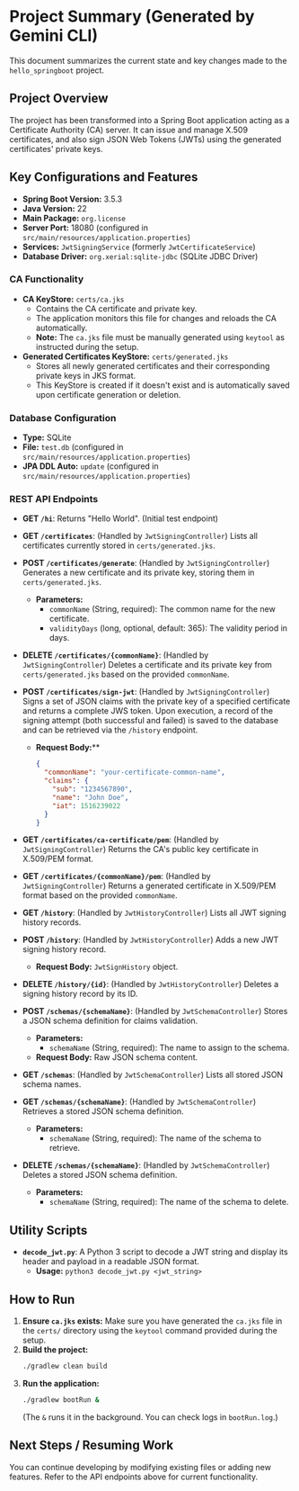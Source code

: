# Project Summary (Generated by Gemini CLI)

This document summarizes the current state and key changes made to the `hello_springboot` project.

## Project Overview
The project has been transformed into a Spring Boot application acting as a Certificate Authority (CA) server. It can issue and manage X.509 certificates, and also sign JSON Web Tokens (JWTs) using the generated certificates' private keys.

## Key Configurations and Features

*   **Spring Boot Version:** 3.5.3
*   **Java Version:** 22
*   **Main Package:** `org.license`
*   **Server Port:** 18080 (configured in `src/main/resources/application.properties`)
*   **Services:** `JwtSigningService` (formerly `JwtCertificateService`)
*   **Database Driver:** `org.xerial:sqlite-jdbc` (SQLite JDBC Driver)

### CA Functionality
*   **CA KeyStore:** `certs/ca.jks`
    *   Contains the CA certificate and private key.
    *   The application monitors this file for changes and reloads the CA automatically.
    *   **Note:** The `ca.jks` file must be manually generated using `keytool` as instructed during the setup.
*   **Generated Certificates KeyStore:** `certs/generated.jks`
    *   Stores all newly generated certificates and their corresponding private keys in JKS format.
    *   This KeyStore is created if it doesn't exist and is automatically saved upon certificate generation or deletion.

### Database Configuration
*   **Type:** SQLite
*   **File:** `test.db` (configured in `src/main/resources/application.properties`)
*   **JPA DDL Auto:** `update` (configured in `src/main/resources/application.properties`)

### REST API Endpoints

*   **GET `/hi`**: Returns "Hello World". (Initial test endpoint)
*   **GET `/certificates`**: (Handled by `JwtSigningController`) Lists all certificates currently stored in `certs/generated.jks`.
*   **POST `/certificates/generate`**: (Handled by `JwtSigningController`) Generates a new certificate and its private key, storing them in `certs/generated.jks`.
    *   **Parameters:**
        *   `commonName` (String, required): The common name for the new certificate.
        *   `validityDays` (long, optional, default: 365): The validity period in days.
*   **DELETE `/certificates/{commonName}`**: (Handled by `JwtSigningController`) Deletes a certificate and its private key from `certs/generated.jks` based on the provided `commonName`.
*   **POST `/certificates/sign-jwt`**: (Handled by `JwtSigningController`) Signs a set of JSON claims with the private key of a specified certificate and returns a complete JWS token. Upon execution, a record of the signing attempt (both successful and failed) is saved to the database and can be retrieved via the `/history` endpoint.
    *   **Request Body:****
        ```json
        {
          "commonName": "your-certificate-common-name",
          "claims": {
            "sub": "1234567890",
            "name": "John Doe",
            "iat": 1516239022
          }
        }
        ```
*   **GET `/certificates/ca-certificate/pem`**: (Handled by `JwtSigningController`) Returns the CA's public key certificate in X.509/PEM format.
*   **GET `/certificates/{commonName}/pem`**: (Handled by `JwtSigningController`) Returns a generated certificate in X.509/PEM format based on the provided `commonName`.

*   **GET `/history`**: (Handled by `JwtHistoryController`) Lists all JWT signing history records.
*   **POST `/history`**: (Handled by `JwtHistoryController`) Adds a new JWT signing history record.
    *   **Request Body:** `JwtSignHistory` object.
*   **DELETE `/history/{id}`**: (Handled by `JwtHistoryController`) Deletes a signing history record by its ID.

*   **POST `/schemas/{schemaName}`**: (Handled by `JwtSchemaController`) Stores a JSON schema definition for claims validation.
    *   **Parameters:**
        *   `schemaName` (String, required): The name to assign to the schema.
    *   **Request Body:** Raw JSON schema content.
*   **GET `/schemas`**: (Handled by `JwtSchemaController`) Lists all stored JSON schema names.
*   **GET `/schemas/{schemaName}`**: (Handled by `JwtSchemaController`) Retrieves a stored JSON schema definition.
    *   **Parameters:**
        *   `schemaName` (String, required): The name of the schema to retrieve.
*   **DELETE `/schemas/{schemaName}`**: (Handled by `JwtSchemaController`) Deletes a stored JSON schema definition.
    *   **Parameters:**
        *   `schemaName` (String, required): The name of the schema to delete.

## Utility Scripts

*   **`decode_jwt.py`**: A Python 3 script to decode a JWT string and display its header and payload in a readable JSON format.
    *   **Usage:** `python3 decode_jwt.py <jwt_string>`

## How to Run

1.  **Ensure `ca.jks` exists:** Make sure you have generated the `ca.jks` file in the `certs/` directory using the `keytool` command provided during the setup.
2.  **Build the project:**
    ```bash
    ./gradlew clean build
    ```
3.  **Run the application:**
    ```bash
    ./gradlew bootRun &
    ```
    (The `&` runs it in the background. You can check logs in `bootRun.log`.)

## Next Steps / Resuming Work

You can continue developing by modifying existing files or adding new features. Refer to the API endpoints above for current functionality.
